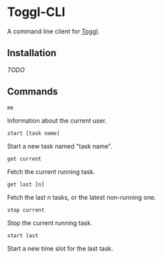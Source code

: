 # Toggl-CLI

A command line client for [Toggl](http://www.toggl.com/).

## Installation

*TODO*

## Commands

```
me
```

Information about the current user.

```
start [task name]
```

Start a new task named "task name".

```
get current
```

Fetch the current running task.

```
get last [n]
```

Fetch the last *n* tasks, or the latest non-running one.

```
stop current
```

Stop the current running task.

```
start last
```

Start a new time slot for the last task.
